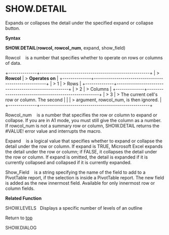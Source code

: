 SHOW.DETAIL
===========

Expands or collapses the detail under the specified expand or collapse
button.

**Syntax**

**SHOW.DETAIL**(**rowcol, rowcol\_num**, expand, show\_field)

Rowcol    is a number that specifies whether to operate on rows or
columns of data.

+--------------+------------------------------------------------------+
| > **Rowcol** | > **Operates on**                                    |
+--------------+------------------------------------------------------+
| > 1          | > Rows                                               |
+--------------+------------------------------------------------------+
| > 2          | > Columns                                            |
+--------------+------------------------------------------------------+
| > 3          | > The current cell\'s row or column. The second      |
|              | > argument, rowcol\_num, is then ignored.            |
+--------------+------------------------------------------------------+

Rowcol\_num    is a number that specifies the row or column to expand or
collapse. If you are in A1 mode, you must still give the column as a
number. If rowcol\_num is not a summary row or column, SHOW.DETAIL
returns the \#VALUE! error value and interrupts the macro.

Expand    is a logical value that specifies whether to expand or
collapse the detail under the row or column. If expand is TRUE,
Microsoft Excel expands the detail under the row or column; if FALSE, it
collapses the detail under the row or column. If expand is omitted, the
detail is expanded if it is currently collapsed and collapsed if it is
currently expanded.

Show\_Field    is a string specifying the name of the field to add to a
PivotTable report, if the selection is inside a PivotTable report. The
new field is added as the new innermost field. Available for only
innermost row or column fields.

**Related Function**

SHOW.LEVELS   Displays a specific number of levels of an outline

Return to [top](#Q)

SHOW.DIALOG
